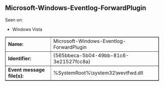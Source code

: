 ## Microsoft-Windows-Eventlog-ForwardPlugin

Seen on:
* Windows Vista

<table border="1" class="docutils">
  <tbody>
    <tr>
      <td><b>Name:</b></td>
      <td>Microsoft-Windows-Eventlog-ForwardPlugin</td>
    </tr>
    <tr>
      <td><b>Identifier:</b></td>
      <td>{565bbeca-5b04-49bb-81c6-3e21527fcc8a}</td>
    </tr>
    <tr>
      <td><b>Event message file(s):</b></td>
      <td>%SystemRoot%\system32\wevtfwd.dll</td>
    </tr>
  </tbody>
</table>

&nbsp;

